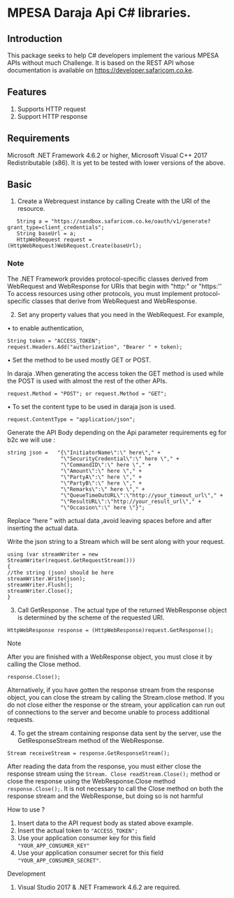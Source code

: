 # MPESA Daraja Api C# libraries.
## Introduction
This package seeks to help C# developers implement the various MPESA APIs without much Challenge. It is based on the REST API whose documentation is available on https://developer.safaricom.co.ke.

## Features
1.	Supports HTTP request
2.	Support HTTP response

## Requirements
Microsoft .NET Framework 4.6.2 or higher, Microsoft Visual C++ 2017 Redistributable (x86). It is yet to be tested with lower versions of the above.


## Basic
1.	Create a Webrequest instance by calling Create with the URI of the resource.
```
   String a = "https://sandbox.safaricom.co.ke/oauth/v1/generate?grant_type=client_credentials";
   String baseUrl = a;
   HttpWebRequest request = (HttpWebRequest)WebRequest.Create(baseUrl);
```

### Note
The .NET Framework provides protocol-specific classes derived from WebRequest and WebResponse for URIs that begin with "http:" or "https:'' To access resources using other protocols, you must implement protocol-specific classes that derive from WebRequest and WebResponse. 

2.	Set any property values that you need in the WebRequest. For example,

•	to enable authentication, 
```      
String token = "ACCESS_TOKEN";
request.Headers.Add("authorization", "Bearer " + token);
```	            

•	Set the method to be used mostly GET or POST.

In daraja .When generating the access token the GET method is used while the POST is   used with almost the rest of the other APIs. 
```
request.Method = "POST"; or request.Method = "GET";
```

•	To set the content type to be used in daraja json is used. 
```
request.ContentType = "application/json";
```
Generate the API Body depending on the Api parameter requirements eg for b2c we will use :
```
string json =   "{\"InitiatorName\":\" here\"," +
                 "\"SecurityCredential\":\" here \"," +
                 "\"CommandID\":\" here \"," +
                 "\"Amount\":\" here \"," +
                 "\"PartyA\":\" here \"," +
                 "\"PartyB\":\" here \"," +
                 "\"Remarks\":\" here \"," +
                 "\"QueueTimeOutURL\":\"http://your_timeout_url\"," +
                 "\"ResultURL\":\"http://your_result_url\"," +
                 "\"Occasion\":\" here \"}";
 ```

Replace “here ” with actual data ,avoid leaving spaces before and after inserting the actual data.

Write the json string to a Stream which will be sent along with your request.

```
using (var streamWriter = new StreamWriter(request.GetRequestStream()))
{
//the string (json) should be here
streamWriter.Write(json);
streamWriter.Flush();
streamWriter.Close();
}
```
3.	Call GetResponse . The actual type of the returned WebResponse object is determined by the scheme of the requested URI.
```
HttpWebResponse response = (HttpWebResponse)request.GetResponse();
```
Note

After you are finished with a WebResponse object, you must close it by calling the Close method. 
```
response.Close();
```

Alternatively, if you have gotten the response stream from the response object, you can close the stream by calling the Stream.close method. If you do not close either the response or the stream, your application can run out of connections to the server and become unable to process additional requests.


4.	To get the stream containing response data sent by the server, use the GetResponseStream method of the WebResponse.
```
Stream receiveStream = response.GetResponseStream();
```
After reading the data from the response, you must either close the response stream using the ```Stream. Close readStream.Close();``` method or close the response using the WebResponse.Close method ```response.Close();```. It is not necessary to call the Close method on both the response stream and the WebResponse, but doing so is not harmful


How to use ?
1.	Insert data to the API request body as stated above example.
2.	Insert the actual token to ```"ACCESS_TOKEN";```
3.	Use your application consumer key for this field ```"YOUR_APP_CONSUMER_KEY"```
4.	Use your application consumer secret for this field``` "YOUR_APP_CONSUMER_SECRET"```.


Development
1.	Visual Studio 2017 & .NET Framework 4.6.2 are required.

